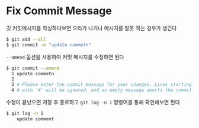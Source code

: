 # Fix Commit Message
깃 커밋메시지를 작성하다보면 오타가 나거나 메시지를 잘못 적는 경우가 생긴다

```bash
$ git add --all
$ git commit -m "update commetn"
```

`--amend` 옵션을 사용하여 커밋 메시지를 수정하면 된다

```bash
$ git commit --amend
  1 update commetn
  2
  3 # Please enter the commit message for your changes. Lines starting
  4 # with '#' will be ignored, and an empty message aborts the commit.
```

수정이 끝났으면 저장 후 종료하고 `git log -n 1` 명령어를 통해 확인해보면 된다

```bash
$ git log -n 1
    update comment
```

